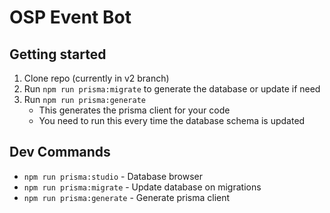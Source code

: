 # OSP Event Bot

## Getting started

1. Clone repo (currently in v2 branch)
2. Run `npm run prisma:migrate` to generate the database or update if need
3. Run `npm run prisma:generate`
   - This generates the prisma client for your code
   - You need to run this every time the database schema is updated

## Dev Commands

- `npm run prisma:studio` - Database browser
- `npm run prisma:migrate` - Update database on migrations
- `npm run prisma:generate` - Generate prisma client
